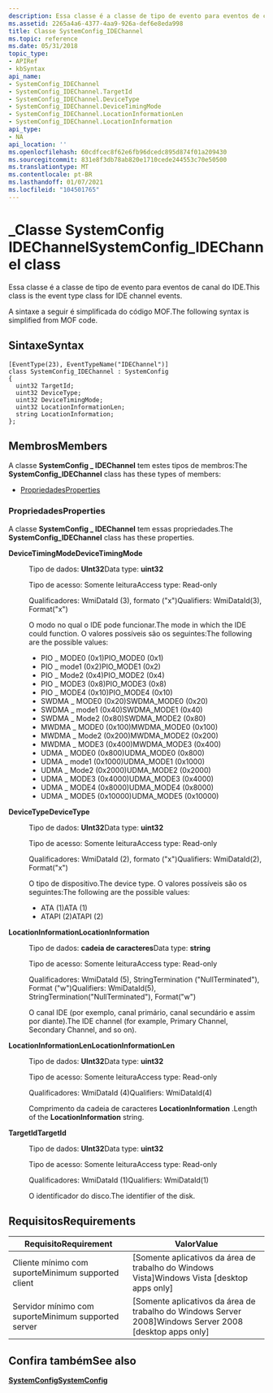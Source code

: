 ```yaml
---
description: Essa classe é a classe de tipo de evento para eventos de canal do IDE. A sintaxe a seguir é simplificada do código MOF.
ms.assetid: 2265a4a6-4377-4aa9-926a-def6e8eda998
title: Classe SystemConfig_IDEChannel
ms.topic: reference
ms.date: 05/31/2018
topic_type:
- APIRef
- kbSyntax
api_name:
- SystemConfig_IDEChannel
- SystemConfig_IDEChannel.TargetId
- SystemConfig_IDEChannel.DeviceType
- SystemConfig_IDEChannel.DeviceTimingMode
- SystemConfig_IDEChannel.LocationInformationLen
- SystemConfig_IDEChannel.LocationInformation
api_type:
- NA
api_location: ''
ms.openlocfilehash: 60cdfcec8f62e6fb96dcedc895d874f01a209430
ms.sourcegitcommit: 831e8f3db78ab820e1710cede244553c70e50500
ms.translationtype: MT
ms.contentlocale: pt-BR
ms.lasthandoff: 01/07/2021
ms.locfileid: "104501765"
---
```

# <a name="systemconfig_idechannel-class"></a><span data-ttu-id="87568-104">\_Classe SystemConfig IDEChannel</span><span class="sxs-lookup"><span data-stu-id="87568-104">SystemConfig\_IDEChannel class</span></span>

<span data-ttu-id="87568-105">Essa classe é a classe de tipo de evento para eventos de canal do IDE.</span><span class="sxs-lookup"><span data-stu-id="87568-105">This class is the event type class for IDE channel events.</span></span>

<span data-ttu-id="87568-106">A sintaxe a seguir é simplificada do código MOF.</span><span class="sxs-lookup"><span data-stu-id="87568-106">The following syntax is simplified from MOF code.</span></span>

## <a name="syntax"></a><span data-ttu-id="87568-107">Sintaxe</span><span class="sxs-lookup"><span data-stu-id="87568-107">Syntax</span></span>

``` syntax
[EventType(23), EventTypeName("IDEChannel")]
class SystemConfig_IDEChannel : SystemConfig
{
  uint32 TargetId;
  uint32 DeviceType;
  uint32 DeviceTimingMode;
  uint32 LocationInformationLen;
  string LocationInformation;
};
```

## <a name="members"></a><span data-ttu-id="87568-108">Membros</span><span class="sxs-lookup"><span data-stu-id="87568-108">Members</span></span>

<span data-ttu-id="87568-109">A classe **SystemConfig \_ IDEChannel** tem estes tipos de membros:</span><span class="sxs-lookup"><span data-stu-id="87568-109">The **SystemConfig\_IDEChannel** class has these types of members:</span></span>

-   [<span data-ttu-id="87568-110">Propriedades</span><span class="sxs-lookup"><span data-stu-id="87568-110">Properties</span></span>](#properties)

### <a name="properties"></a><span data-ttu-id="87568-111">Propriedades</span><span class="sxs-lookup"><span data-stu-id="87568-111">Properties</span></span>

<span data-ttu-id="87568-112">A classe **SystemConfig \_ IDEChannel** tem essas propriedades.</span><span class="sxs-lookup"><span data-stu-id="87568-112">The **SystemConfig\_IDEChannel** class has these properties.</span></span>

<dl> <dt>

<span data-ttu-id="87568-113">**DeviceTimingMode**</span><span class="sxs-lookup"><span data-stu-id="87568-113">**DeviceTimingMode**</span></span>
</dt> <dd> <dl> <dt>

<span data-ttu-id="87568-114">Tipo de dados: **UInt32**</span><span class="sxs-lookup"><span data-stu-id="87568-114">Data type: **uint32**</span></span>
</dt> <dt>

<span data-ttu-id="87568-115">Tipo de acesso: Somente leitura</span><span class="sxs-lookup"><span data-stu-id="87568-115">Access type: Read-only</span></span>
</dt> <dt>

<span data-ttu-id="87568-116">Qualificadores: WmiDataId (3), formato ("x")</span><span class="sxs-lookup"><span data-stu-id="87568-116">Qualifiers: WmiDataId(3), Format("x")</span></span>
</dt> </dl>

<span data-ttu-id="87568-117">O modo no qual o IDE pode funcionar.</span><span class="sxs-lookup"><span data-stu-id="87568-117">The mode in which the IDE could function.</span></span> <span data-ttu-id="87568-118">O valores possíveis são os seguintes:</span><span class="sxs-lookup"><span data-stu-id="87568-118">The following are the possible values:</span></span>

-   <span data-ttu-id="87568-119">PIO \_ MODE0 (0x1)</span><span class="sxs-lookup"><span data-stu-id="87568-119">PIO\_MODE0 (0x1)</span></span>
-   <span data-ttu-id="87568-120">PIO \_ mode1 (0x2)</span><span class="sxs-lookup"><span data-stu-id="87568-120">PIO\_MODE1 (0x2)</span></span>
-   <span data-ttu-id="87568-121">PIO \_ Mode2 (0x4)</span><span class="sxs-lookup"><span data-stu-id="87568-121">PIO\_MODE2 (0x4)</span></span>
-   <span data-ttu-id="87568-122">PIO \_ MODE3 (0x8)</span><span class="sxs-lookup"><span data-stu-id="87568-122">PIO\_MODE3 (0x8)</span></span>
-   <span data-ttu-id="87568-123">PIO \_ MODE4 (0x10)</span><span class="sxs-lookup"><span data-stu-id="87568-123">PIO\_MODE4 (0x10)</span></span>
-   <span data-ttu-id="87568-124">SWDMA \_ MODE0 (0x20)</span><span class="sxs-lookup"><span data-stu-id="87568-124">SWDMA\_MODE0 (0x20)</span></span>
-   <span data-ttu-id="87568-125">SWDMA \_ mode1 (0x40)</span><span class="sxs-lookup"><span data-stu-id="87568-125">SWDMA\_MODE1 (0x40)</span></span>
-   <span data-ttu-id="87568-126">SWDMA \_ Mode2 (0x80)</span><span class="sxs-lookup"><span data-stu-id="87568-126">SWDMA\_MODE2 (0x80)</span></span>
-   <span data-ttu-id="87568-127">MWDMA \_ MODE0 (0x100)</span><span class="sxs-lookup"><span data-stu-id="87568-127">MWDMA\_MODE0 (0x100)</span></span>
-   <span data-ttu-id="87568-128">MWDMA \_ Mode2 (0x200)</span><span class="sxs-lookup"><span data-stu-id="87568-128">MWDMA\_MODE2 (0x200)</span></span>
-   <span data-ttu-id="87568-129">MWDMA \_ MODE3 (0x400)</span><span class="sxs-lookup"><span data-stu-id="87568-129">MWDMA\_MODE3 (0x400)</span></span>
-   <span data-ttu-id="87568-130">UDMA \_ MODE0 (0x800)</span><span class="sxs-lookup"><span data-stu-id="87568-130">UDMA\_MODE0 (0x800)</span></span>
-   <span data-ttu-id="87568-131">UDMA \_ mode1 (0x1000)</span><span class="sxs-lookup"><span data-stu-id="87568-131">UDMA\_MODE1 (0x1000)</span></span>
-   <span data-ttu-id="87568-132">UDMA \_ Mode2 (0x2000)</span><span class="sxs-lookup"><span data-stu-id="87568-132">UDMA\_MODE2 (0x2000)</span></span>
-   <span data-ttu-id="87568-133">UDMA \_ MODE3 (0x4000)</span><span class="sxs-lookup"><span data-stu-id="87568-133">UDMA\_MODE3 (0x4000)</span></span>
-   <span data-ttu-id="87568-134">UDMA \_ MODE4 (0x8000)</span><span class="sxs-lookup"><span data-stu-id="87568-134">UDMA\_MODE4 (0x8000)</span></span>
-   <span data-ttu-id="87568-135">UDMA \_ MODE5 (0x10000)</span><span class="sxs-lookup"><span data-stu-id="87568-135">UDMA\_MODE5 (0x10000)</span></span>

</dd> <dt>

<span data-ttu-id="87568-136">**DeviceType**</span><span class="sxs-lookup"><span data-stu-id="87568-136">**DeviceType**</span></span>
</dt> <dd> <dl> <dt>

<span data-ttu-id="87568-137">Tipo de dados: **UInt32**</span><span class="sxs-lookup"><span data-stu-id="87568-137">Data type: **uint32**</span></span>
</dt> <dt>

<span data-ttu-id="87568-138">Tipo de acesso: Somente leitura</span><span class="sxs-lookup"><span data-stu-id="87568-138">Access type: Read-only</span></span>
</dt> <dt>

<span data-ttu-id="87568-139">Qualificadores: WmiDataId (2), formato ("x")</span><span class="sxs-lookup"><span data-stu-id="87568-139">Qualifiers: WmiDataId(2), Format("x")</span></span>
</dt> </dl>

<span data-ttu-id="87568-140">O tipo de dispositivo.</span><span class="sxs-lookup"><span data-stu-id="87568-140">The device type.</span></span> <span data-ttu-id="87568-141">O valores possíveis são os seguintes:</span><span class="sxs-lookup"><span data-stu-id="87568-141">The following are the possible values:</span></span>

-   <span data-ttu-id="87568-142">ATA (1)</span><span class="sxs-lookup"><span data-stu-id="87568-142">ATA (1)</span></span>
-   <span data-ttu-id="87568-143">ATAPI (2)</span><span class="sxs-lookup"><span data-stu-id="87568-143">ATAPI (2)</span></span>

</dd> <dt>

<span data-ttu-id="87568-144">**LocationInformation**</span><span class="sxs-lookup"><span data-stu-id="87568-144">**LocationInformation**</span></span>
</dt> <dd> <dl> <dt>

<span data-ttu-id="87568-145">Tipo de dados: **cadeia de caracteres**</span><span class="sxs-lookup"><span data-stu-id="87568-145">Data type: **string**</span></span>
</dt> <dt>

<span data-ttu-id="87568-146">Tipo de acesso: Somente leitura</span><span class="sxs-lookup"><span data-stu-id="87568-146">Access type: Read-only</span></span>
</dt> <dt>

<span data-ttu-id="87568-147">Qualificadores: WmiDataId (5), StringTermination ("NullTerminated"), Format ("w")</span><span class="sxs-lookup"><span data-stu-id="87568-147">Qualifiers: WmiDataId(5), StringTermination("NullTerminated"), Format("w")</span></span>
</dt> </dl>

<span data-ttu-id="87568-148">O canal IDE (por exemplo, canal primário, canal secundário e assim por diante).</span><span class="sxs-lookup"><span data-stu-id="87568-148">The IDE channel (for example, Primary Channel, Secondary Channel, and so on).</span></span>

</dd> <dt>

<span data-ttu-id="87568-149">**LocationInformationLen**</span><span class="sxs-lookup"><span data-stu-id="87568-149">**LocationInformationLen**</span></span>
</dt> <dd> <dl> <dt>

<span data-ttu-id="87568-150">Tipo de dados: **UInt32**</span><span class="sxs-lookup"><span data-stu-id="87568-150">Data type: **uint32**</span></span>
</dt> <dt>

<span data-ttu-id="87568-151">Tipo de acesso: Somente leitura</span><span class="sxs-lookup"><span data-stu-id="87568-151">Access type: Read-only</span></span>
</dt> <dt>

<span data-ttu-id="87568-152">Qualificadores: WmiDataId (4)</span><span class="sxs-lookup"><span data-stu-id="87568-152">Qualifiers: WmiDataId(4)</span></span>
</dt> </dl>

<span data-ttu-id="87568-153">Comprimento da cadeia de caracteres **LocationInformation** .</span><span class="sxs-lookup"><span data-stu-id="87568-153">Length of the **LocationInformation** string.</span></span>

</dd> <dt>

<span data-ttu-id="87568-154">**TargetId**</span><span class="sxs-lookup"><span data-stu-id="87568-154">**TargetId**</span></span>
</dt> <dd> <dl> <dt>

<span data-ttu-id="87568-155">Tipo de dados: **UInt32**</span><span class="sxs-lookup"><span data-stu-id="87568-155">Data type: **uint32**</span></span>
</dt> <dt>

<span data-ttu-id="87568-156">Tipo de acesso: Somente leitura</span><span class="sxs-lookup"><span data-stu-id="87568-156">Access type: Read-only</span></span>
</dt> <dt>

<span data-ttu-id="87568-157">Qualificadores: WmiDataId (1)</span><span class="sxs-lookup"><span data-stu-id="87568-157">Qualifiers: WmiDataId(1)</span></span>
</dt> </dl>

<span data-ttu-id="87568-158">O identificador do disco.</span><span class="sxs-lookup"><span data-stu-id="87568-158">The identifier of the disk.</span></span>

</dd> </dl>

## <a name="requirements"></a><span data-ttu-id="87568-159">Requisitos</span><span class="sxs-lookup"><span data-stu-id="87568-159">Requirements</span></span>



| <span data-ttu-id="87568-160">Requisito</span><span class="sxs-lookup"><span data-stu-id="87568-160">Requirement</span></span> | <span data-ttu-id="87568-161">Valor</span><span class="sxs-lookup"><span data-stu-id="87568-161">Value</span></span> |
|-------------------------------------|------------------------------------------------------|
| <span data-ttu-id="87568-162">Cliente mínimo com suporte</span><span class="sxs-lookup"><span data-stu-id="87568-162">Minimum supported client</span></span><br/> | <span data-ttu-id="87568-163">\[Somente aplicativos da área de trabalho do Windows Vista\]</span><span class="sxs-lookup"><span data-stu-id="87568-163">Windows Vista \[desktop apps only\]</span></span><br/>       |
| <span data-ttu-id="87568-164">Servidor mínimo com suporte</span><span class="sxs-lookup"><span data-stu-id="87568-164">Minimum supported server</span></span><br/> | <span data-ttu-id="87568-165">\[Somente aplicativos da área de trabalho do Windows Server 2008\]</span><span class="sxs-lookup"><span data-stu-id="87568-165">Windows Server 2008 \[desktop apps only\]</span></span><br/> |



## <a name="see-also"></a><span data-ttu-id="87568-166">Confira também</span><span class="sxs-lookup"><span data-stu-id="87568-166">See also</span></span>

<dl> <dt>

[<span data-ttu-id="87568-167">**SystemConfig**</span><span class="sxs-lookup"><span data-stu-id="87568-167">**SystemConfig**</span></span>](systemconfig.md)
</dt> </dl>

 

 




